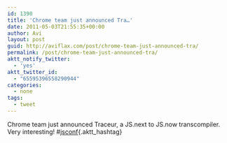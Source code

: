 ```yaml
---
id: 1390
title: 'Chrome team just announced Tra…'
date: 2011-05-03T21:55:35+00:00
author: Avi
layout: post
guid: http://aviflax.com/post/chrome-team-just-announced-tra/
permalink: /post/chrome-team-just-announced-tra/
aktt_notify_twitter:
  - 'yes'
aktt_twitter_id:
  - "65595396558290944"
categories:
  - none
tags:
  - tweet
---
```

Chrome team just announced Traceur, a JS.next to JS.now transcompiler. Very interesting! #[jsconf](http://search.twitter.com/search?q=%23jsconf){.aktt_hashtag}